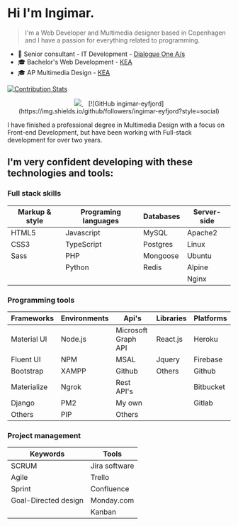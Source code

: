 # Hi I'm Ingimar. 
> I'm a Web Developer and Multimedia designer based in Copenhagen and I have a passion for everything related to programming.

- 💼 Senior consultant - IT Development - [Dialogue One A/s](https://dialogueone.com/)
- 🎓 Bachelor's Web Development - [KEA](https://kea.dk/uddannelser/top-up/webudvikling)
- 🎓 AP Multimedia Design - [KEA](https://kea.dk/uddannelser/erhvervsakademi/multimediedesigner) 



[![Contribution Stats](https://github-contribution-stats.vercel.app/api/?username=ingimar-eyfjord)](https://github.com/LordDashMe/github-contribution-stats/)

<p align='center'>
  <a href="https://www.linkedin.com/in/ingimareyfjord">
    <img src="https://img.shields.io/badge/LinkedIn-0077B5?style=for-the-badge&logo=linkedin&logoColor=white" />
  </a>&nbsp;&nbsp;
  <a>
  [![GitHub ingimar-eyfjord](https://img.shields.io/github/followers/ingimar-eyfjord?style=social)
  </a>
</p>






I have finished a professional degree in Multimedia Design with a focus on Front-end Development, but have been working with Full-stack development for over two years.

## I'm very confident developing with these technologies and tools:

### Full stack skills

| Markup & style    | Programing languages  | Databases     | Server-side  |
| -------------     | -------------         | ------------- | -------------|
| HTML5             | Javascript            | MySQL         | Apache2      |
| CSS3              | TypeScript            | Postgres      | Linux        |
| Sass              | PHP                   | Mongoose      | Ubuntu       |
|                   | Python                | Redis         | Alpine       |
|                   |                       |               | Nginx        |

### Programming tools

| Frameworks    | Environments    | Api's                 | Libraries     | Platforms        |
| ------------- | -------------   | -------------         |-------------  | -------------    | 
| Material UI   | Node.js         | Microsoft Graph API   |React.js       | Heroku           |
| Fluent UI     | NPM             | MSAL                  |Jquery         | Firebase         |
| Bootstrap     | XAMPP           | Github                |Others         | Github           |
| Materialize   | Ngrok           | Rest API's            |               | Bitbucket        |
| Django        | PM2             | My own                |               | Gitlab           |
| Others        | PIP             | Others                |               |                  |

### Project management
| Keywords      | Tools         |
| ------------- | ------------- |
| SCRUM | Jira software | 
| Agile | Trello        |
| Sprint | Confluence |
| Goal-Directed design | Monday.com |
| | Kanban |

